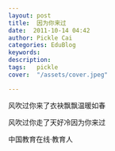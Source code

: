 ```yaml
---
layout: post  
title:  因为你来过  
date:  2011-10-14 04:42  
author: Pickle Cai  
categories: EduBlog  
keywords: 
description:   
tags:	pickle   
cover:  "/assets/cover.jpeg"  

---  
```

    
风吹过你来了衣袂飘飘温暖如春

风吹过你走了天好冷因为你来过

				

		    
 中国教育在线·教育人

